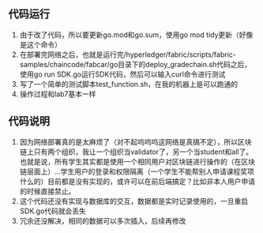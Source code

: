## 代码运行
1. 由于改了代码，所以要更新go.mod和go.sum，使用go mod tidy更新（好像是这个命令）
2. 在部署完网络之后，也就是运行完/hyperledger/fabric/scripts/fabric-samples/chaincode/fabcar/go目录下的deploy_gradechain.sh代码之后，使用go run SDK.go运行SDK代码，然后可以输入curl命令进行测试
3. 写了一个简单的测试脚本test_function.sh，在我的机器上是可以跑通的
4. 操作过程和lab7基本一样

## 代码说明
1. 因为网络部署真的是太麻烦了（对不起呜呜呜这网络是真搞不定），所以区块链上只有两个组织，我让一个组织当validator了，另一个当student和all了。也就是说，所有学生其实都是使用一个相同用户对区块链进行操作的（在区块链层面上）...学生用户的登录和权限隔离（一个学生不能帮别人申请课程奖项什么的）目前都是没有实现的，或许可以在前后端搞定？比如非本人用户申请的时候直接禁止。
2. 这个代码还没有实现与数据库的交互，数据都是实时记录使用的，一旦重启SDK.go代码就会丢失
3. 冗余还没解决，相同的数据可以多次插入，后续再修改
